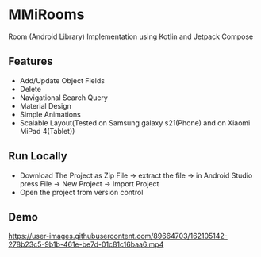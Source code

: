 # MMiRooms

Room (Android Library) Implementation using Kotlin and Jetpack Compose


## Features

- Add/Update Object Fields
- Delete
- Navigational Search Query
- Material Design
- Simple Animations
- Scalable Layout(Tested on Samsung galaxy s21(Phone) and on Xiaomi MiPad 4(Tablet))


## Run Locally

- Download The Project as Zip File -> extract the file -> in Android Studio press File -> New Project -> Import Project
- Open the project from version control
    
## Demo

https://user-images.githubusercontent.com/89664703/162105142-278b23c5-9b1b-461e-be7d-01c81c16baa6.mp4

